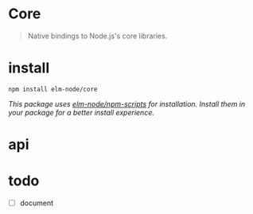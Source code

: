 # Core

> Native bindings to Node.js's core libraries.


# install

```
npm install elm-node/core
```

_This package uses [elm-node/npm-scripts](https://github.com/elm-node/npm-scripts) for installation. Install them in your package for a better install experience._

# api



# todo

- [ ] document
